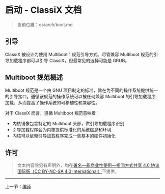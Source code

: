 # 启动 - ClassiX 文档

> 当前位置：os/arch/boot.md

## 引导

ClassiX 被设计为使用 Multiboot 1 规范引导方式。尽管兼容 Multiboot 规范的引导加载程序都可以引导 ClassiX，但最常见的选择可能是 GRUB。

## Multiboot 规范概述

Multiboot 规范是一个由 GNU 项目制定的标准，旨在为不同的操作系统提供统一的引导接口。遵循该规范的操作系统可以被任何兼容 Multiboot 的引导加载程序加载，从而提高了操作系统的可移植性和兼容性。

对于 ClassiX 而言，遵循 Multiboot 规范意味着：

- 内核镜像包含特定的 Multiboot 头部，供引导加载程序识别
- 引导加载程序会为内核提供标准化的系统信息和环境
- 内核可以依赖引导加载程序完成一些基本的硬件初始化

## 许可

> 文本内容除另有声明外，均在[署名—非商业性使用—相同方式共享 4.0 协议国际版（CC BY-NC-SA 4.0 International）](https://creativecommons.org/licenses/by-nc-sa/4.0/)下提供。

---

上一节：[编译](./complie.md)
